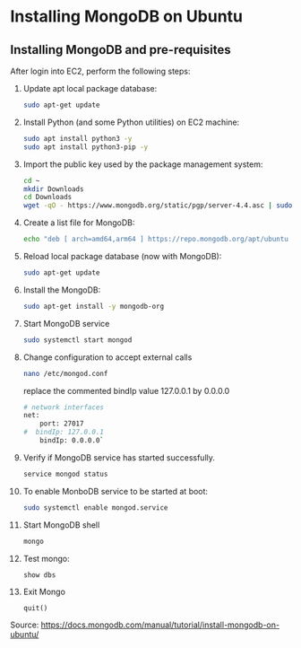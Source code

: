 # Installing MongoDB on Ubuntu

## Installing MongoDB and pre-requisites

After login into EC2, perform the following steps:

1. Update apt local package database:

    ```bash
    sudo apt-get update
    ```

2. Install Python (and some Python utilities) on EC2 machine:

    ```bash
    sudo apt install python3 -y
    sudo apt install python3-pip -y
    ```

3. Import the public key used by the package management system:

    ```bash
    cd ~
    mkdir Downloads
    cd Downloads
    wget -qO - https://www.mongodb.org/static/pgp/server-4.4.asc | sudo apt-key add -
    ```

4. Create a list file for MongoDB:

    ```bash
    echo "deb [ arch=amd64,arm64 ] https://repo.mongodb.org/apt/ubuntu bionic/mongodb-org/4.4 multiverse" | sudo tee /etc/apt/sources.list.d/mongodb-org-4.4.list
    ```

5. Reload local package database (now with MongoDB):

    ```bash
    sudo apt-get update
    ```

6. Install the MongoDB:

    ```bash
    sudo apt-get install -y mongodb-org
    ```

7. Start MongoDB service

    ```bash
    sudo systemctl start mongod
    ```

8. Change configuration to accept external calls

    ```bash
    nano /etc/mongod.conf
    ```

    replace the commented bindIp value 127.0.0.1 by 0.0.0.0
    ```bash
    # network interfaces
    net:
        port: 27017
    #  bindIp: 127.0.0.1  
        bindIp: 0.0.0.0`
    ```

9. Verify if MongoDB service has started successfully.

    ```bash
    service mongod status
    ```

10. To enable MonboDB service to be started at boot:

    ```bash
    sudo systemctl enable mongod.service
    ```

11. Start MongoDB shell

    ```bash
    mongo
    ```

12. Test mongo:

    ```mongodb
    show dbs
    ```

13. Exit Mongo

    ```sql
    quit()
    ```

Source: https://docs.mongodb.com/manual/tutorial/install-mongodb-on-ubuntu/